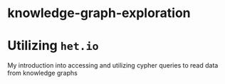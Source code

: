 # knowledge-graph-exploration

# Utilizing ```het.io```

My introduction into accessing and utilizing cypher queries to read data from knowledge graphs
